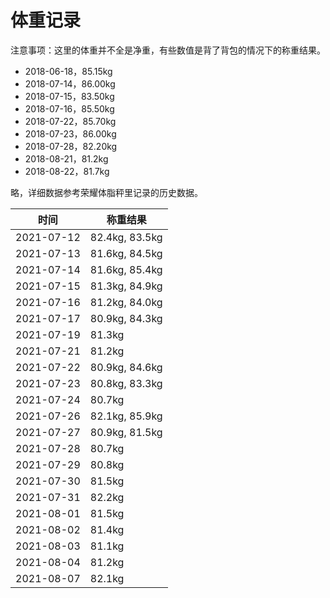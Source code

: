# 体重记录

注意事项：这里的体重并不全是净重，有些数值是背了背包的情况下的称重结果。

- 2018-06-18，85.15kg
- 2018-07-14，86.00kg
- 2018-07-15，83.50kg
- 2018-07-16，85.50kg
- 2018-07-22，85.70kg
- 2018-07-23，86.00kg
- 2018-07-28，82.20kg
- 2018-08-21，81.2kg
- 2018-08-22，81.7kg

略，详细数据参考荣耀体脂秤里记录的历史数据。

| 时间 | 称重结果 |
| - | - |
| 2021-07-12 | 82.4kg, 83.5kg |
| 2021-07-13 | 81.6kg, 84.5kg |
| 2021-07-14 | 81.6kg, 85.4kg |
| 2021-07-15 | 81.3kg, 84.9kg |
| 2021-07-16 | 81.2kg, 84.0kg |
| 2021-07-17 | 80.9kg, 84.3kg |
| 2021-07-19 | 81.3kg |
| 2021-07-21 | 81.2kg |
| 2021-07-22 | 80.9kg, 84.6kg |
| 2021-07-23 | 80.8kg, 83.3kg |
| 2021-07-24 | 80.7kg |
| 2021-07-26 | 82.1kg, 85.9kg |
| 2021-07-27 | 80.9kg, 81.5kg |
| 2021-07-28 | 80.7kg |
| 2021-07-29 | 80.8kg |
| 2021-07-30 | 81.5kg |
| 2021-07-31 | 82.2kg |
| 2021-08-01 | 81.5kg |
| 2021-08-02 | 81.4kg |
| 2021-08-03 | 81.1kg |
| 2021-08-04 | 81.2kg |
| 2021-08-07 | 82.1kg |
